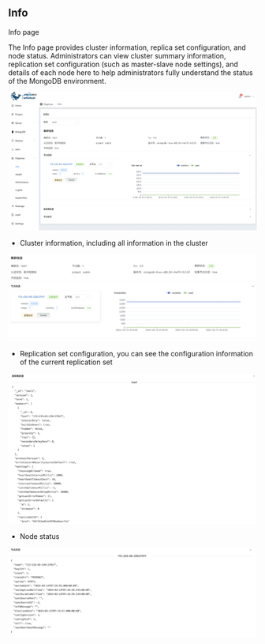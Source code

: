 ## Info

Info page

The Info page provides cluster information, replica set configuration, and node status. Administrators can view cluster summary information, replication set configuration (such as master-slave node settings), and details of each node here to help administrators fully understand the status of the MongoDB environment.



![1](../../../../images/whalealPlatformImages/info.png)

* Cluster information, including all information in the cluster

![1](../../../../images/whalealPlatformImages/info1.png)

* Replication set configuration, you can see the configuration information of the current replication set

![1](../../../../images/whalealPlatformImages/info2.png)

* Node status

![1](../../../../images/whalealPlatformImages/info3.png)